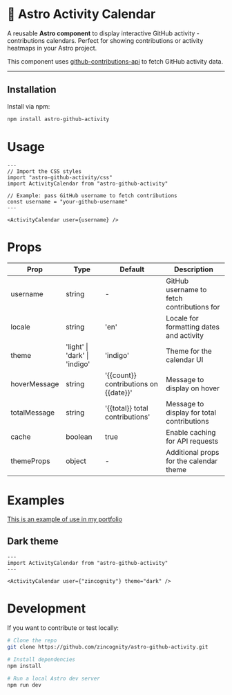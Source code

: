 # 🚀 Astro Activity Calendar

A reusable **Astro component** to display interactive GitHub activity -
contributions calendars. Perfect for showing contributions or activity heatmaps
in your Astro project.

This component uses
[github-contributions-api](https://github.com/grubersjoe/github-contributions-api)
to fetch GitHub activity data.

---

## Installation

Install via npm:

```bash
npm install astro-github-activity
```

# Usage

```astro
---
// Import the CSS styles
import "astro-github-activity/css"
import ActivityCalendar from "astro-github-activity"

// Example: pass GitHub username to fetch contributions
const username = "your-github-username"
---

<ActivityCalendar user={username} />
```

# Props

| Prop         | Type                          | Default                               | Description                                |
| ------------ | ----------------------------- | ------------------------------------- | ------------------------------------------ |
| username     | string                        | -                                     | GitHub username to fetch contributions for |
| locale       | string                        | 'en'                                  | Locale for formatting dates and activity   |
| theme        | 'light' \| 'dark' \| 'indigo' | 'indigo'                              | Theme for the calendar UI                  |
| hoverMessage | string                        | '{{count}} contributions on {{date}}' | Message to display on hover                |
| totalMessage | string                        | '{{total}} total contributions'       | Message to display for total contributions |
| cache        | boolean                       | true                                  | Enable caching for API requests            |
| themeProps   | object                        | -                                     | Additional props for the calendar theme    |

# Examples

[This is an example of use in my portfolio](https://zincognity.dev#activity)

## Dark theme

```astro
---
import ActivityCalendar from "astro-github-activity"
---

<ActivityCalendar user={"zincognity"} theme="dark" />
```

# Development

If you want to contribute or test locally:

```bash
# Clone the repo
git clone https://github.com/zincognity/astro-github-activity.git

# Install dependencies
npm install

# Run a local Astro dev server
npm run dev
```
